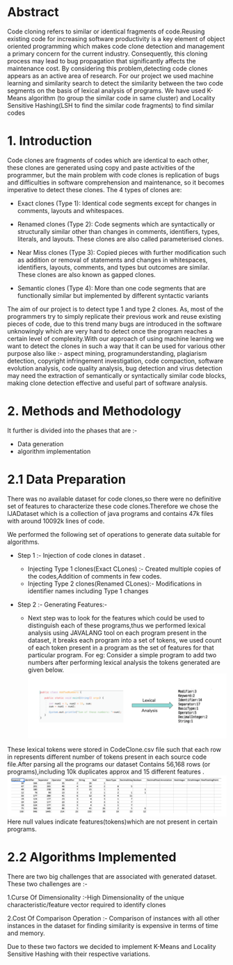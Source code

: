 # Abstract 

Code cloning refers to similar or identical fragments of code.Reusing existing code for increasing software productivity is a key element of object oriented programming which makes code clone detection and management a primary concern for the current industry. Consequently, this cloning process may lead to bug propagation that significantly affects the maintenance cost. By considering this problem,detecting code clones  appears as an active area of research. For our project we  used machine learning and similarity search  to detect the similarity between the two code segments on the basis of lexical analysis of programs. We have used K-Means algorithm (to group the similar code in same cluster) and Locality Sensitive Hashing(LSH to find the similar code fragments) to find similar codes

# 1. Introduction

Code clones are fragments of codes which are identical to each other, these clones are generated using copy and paste activities of the programmer, but the main problem with code clones is replication of bugs and difficulties in software comprehension and maintenance, so it becomes imperative to detect these clones. The 4 types of clones are:

- Exact clones (Type 1): Identical code segments except for changes in comments, layouts and whitespaces. 

- Renamed clones (Type 2): Code segments which are syntactically or structurally similar other than changes in comments, identifiers, types, literals, and layouts. These clones are also called parameterised clones. 

- Near Miss clones (Type 3): Copied pieces with further modification such as addition or removal of statements and changes in whitespaces, identifiers, layouts, comments, and types but outcomes are similar. These clones are also known as gapped clones. 

- Semantic clones (Type 4): More than one code segments that are functionally similar but implemented by different syntactic variants

The aim of our project is to detect type 1 and type 2 clones. As, most of the programmers try to simply replicate their previous work and reuse existing pieces of code, due to this trend many bugs are introduced in the software unknowingly which are very hard to detect once the program reaches a certain level of complexity.With our approach of using machine learning we want to detect the clones in such a way that it can be used  for various other purpose also like :- aspect mining, programunderstanding, plagiarism detection, copyright infringement investigation, code compaction, software evolution analysis, code quality analysis, bug detection and virus detection may need the extraction of semantically or syntactically similar code blocks, making clone detection effective and useful part of software analysis. 

# 2. Methods and Methodology 

It further is divided into the phases that are :- 

- Data generation 
- algorithm implementation

# 2.1  Data Preparation

There was no available dataset for code clones,so there were no definitive set of features to characterize  these code clones.Therefore we chose the IJADataset which is a collection of java programs and contains 47k files with around 10092k lines of code. 

We performed the following set of operations to generate data suitable for algorithms.

- Step 1 :- Injection of code clones in dataset .
  - Injecting Type 1 clones(Exact CLones) :- Created multiple copies of the codes,Addition of comments in few codes.
  - Injecting Type 2 clones(Renamed CLones):- Modifications in identifier names including Type 1 changes

- Step 2 :- Generating Features:-
  - Next step was to look for the features which could be used to distinguish each of these programs,thus we performed lexical analysis using JAVALANG tool on each program present in the dataset, it breaks each program into a set of tokens, we used count of each token present in a program as the set of features for that particular program.
For eg:
Consider a simple program to add two numbers after performing lexical analysis the tokens generated are given below.
![alt text](https://github.com/ankur27aggarwal/dummy/blob/master/Screenshot%202020-04-10%20at%205.15.49%20PM.png)

These lexical tokens were stored in  CodeClone.csv file such that each row in represents different number of tokens present in each source code file.After parsing all the programs our dataset Contains 56,168 rows (or programs),including 10k duplicates approx and 15 different features .
![alt text](https://github.com/ankur27aggarwal/dummy/blob/master/Screenshot%202020-04-10%20at%205.22.53%20PM.png)
Here null values indicate features(tokens)which are not present in certain programs.

# 2.2 Algorithms Implemented

There are two big challenges that are associated with generated dataset. These two challenges are :-

1.Curse Of Dimensionality :-High Dimensionality of the unique characteristic/feature vector required to identify clones

2.Cost Of Comparison Operation :- Comparison of instances with all other instances in the dataset for finding similarity is expensive in terms of time and memory.

Due to these two factors we decided to implement K-Means and Locality Sensitive Hashing with their respective variations.




  














